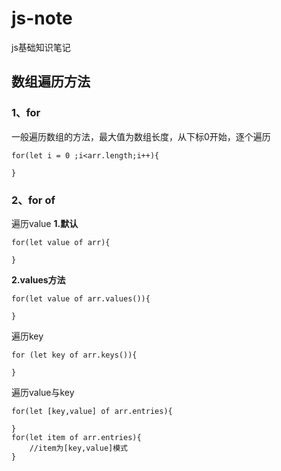 # js-note
js基础知识笔记
## 数组遍历方法
### 1、for
一般遍历数组的方法，最大值为数组长度，从下标0开始，逐个遍历
```
for(let i = 0 ;i<arr.length;i++){
	
}
```
### 2、for of
遍历value
**1.默认**
```
for(let value of arr){
	
}
```
**2.values方法**
```
for(let value of arr.values()){
	
}
```
遍历key
```
for (let key of arr.keys()){
	
}
```
遍历value与key
```
for(let [key,value] of arr.entries){
	
}
for(let item of arr.entries){
	//item为[key,value]模式
}
```
	